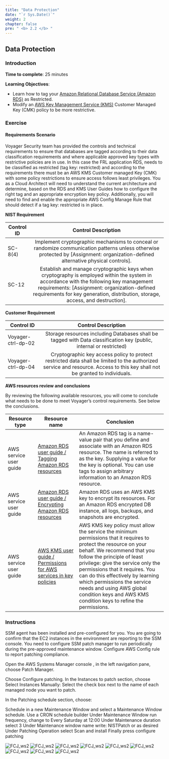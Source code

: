 ```yaml
---
title: "Data Protection"
date: "`r Sys.Date()`"
weight: 2
chapter: false
pre: " <b> 2.2 </b> "
---
```


## Data Protection

### Introduction

**Time to complete**: 25 minutes

**Learning Objectives**:

- Learn how to tag your [Amazon Relational Database Service (Amazon RDS)](https://aws.amazon.com/rds/) as Restricted.
- Modify an [AWS Key Management Service (KMS)](https://aws.amazon.com/kms/) Customer Managed Key (CMK) policy to be more restrictive.

### Exercise

#### Requirements Scenario

Voyager Security team has provided the controls and technical requirements to ensure that databases are tagged according to their data classification requirements and where applicable approved key types with restrictive policies are in use. In this case the FRL application RDS, needs to be classified as restricted (tag key: restricted) and according to the requirements there must be an AWS KMS Customer managed Key (CMK) with some policy restrictions to ensure access follows least privileges. You as a Cloud Architect will need to understand the current architecture and determine, based on the RDS and KMS User Guides how to configure the right tag and an appropriate encryption key policy. Additionally, you will need to find and enable the appropriate AWS Config Manage Rule that should detect if a tag key: restricted is in place.

**NIST Requirement**

| Control ID |                                                                                                                            Control Description                                                                                                                            |
| ---------- | :-----------------------------------------------------------------------------------------------------------------------------------------------------------------------------------------------------------------------------------------------------------------------: |
| SC-8(4)    |                                             Implement cryptographic mechanisms to conceal or randomize communication patterns unless otherwise protected by [Assignment: organization-defined alternative physical controls].                                             |
| SC-12      | Establish and manage cryptographic keys when cryptography is employed within the system in accordance with the following key management requirements: [Assignment: organization-defined requirements for key generation, distribution, storage, access, and destruction]. |

**Customer Requirement**

| Control ID         |                                                                             Control Description                                                                             |
| ------------------ | :-------------------------------------------------------------------------------------------------------------------------------------------------------------------------: |
| Voyager-ctrl-dp-02 |                             Storage resources including Databases shall be tagged with Data classification key (public, internal or restricted)                             |
| Voyager-ctrl-dp-04 | Cryptographic key access policy to protect restricted data shall be limited to the authorized service and resource. Access to this key shall not be granted to individuals. |

**AWS resources review and conclusions**

By reviewing the following available resources, you will come to conclude what needs to be done to meet Voyager’s control requirements. See below the conclusions.

| Resource type          | Resource name                                                                                                                                       | Conclusion                                                                                                                                                                                                                                                                                                                                                                                                              |
| ---------------------- | --------------------------------------------------------------------------------------------------------------------------------------------------- | ----------------------------------------------------------------------------------------------------------------------------------------------------------------------------------------------------------------------------------------------------------------------------------------------------------------------------------------------------------------------------------------------------------------------- |
| AWS service user guide | [Amazon RDS user guide / Tagging Amazon RDS resources](https://docs.aws.amazon.com/AmazonRDS/latest/UserGuide/USER_Tagging.html)                    | An Amazon RDS tag is a name-value pair that you define and associate with an Amazon RDS resource. The name is referred to as the key. Supplying a value for the key is optional. You can use tags to assign arbitrary information to an Amazon RDS resource.                                                                                                                                                            |
| AWS service user guide | [Amazon RDS user guide / Encrypting Amazon RDS resources](https://docs.aws.amazon.com/AmazonRDS/latest/UserGuide/Overview.Encryption.html)          | Amazon RDS uses an AWS KMS key to encrypt its resources. For an Amazon RDS encrypted DB instance, all logs, backups, and snapshots are encrypted.                                                                                                                                                                                                                                                                       |
| AWS service user guide | [AWS KMS user guide / Permissions for AWS services in key policies](https://docs.aws.amazon.com/kms/latest/developerguide/key-policy-services.html) | AWS KMS key policy must allow the service the minimum permissions that it requires to protect the resource on your behalf. We recommend that you follow the principle of least privilege: give the service only the permissions that it requires. You can do this effectively by learning which permissions the service needs and using AWS global condition keys and AWS KMS condition keys to refine the permissions. |

### Instructions

SSM agent has been installed and pre-configured for you. You are going to confirm that the EC2 instances in the environment are reporting to the SSM console. You need to configure SSM patch manager to run periodically during the pre-approved maintenance window. Configure AWS Config rule to report patching compliance.

Open the AWS Systems Manager console , in the left navigation pane, choose Patch Manager.

Choose Configure patching. In the Instances to patch section, choose Select Instances Manually: Select the check box next to the name of each managed node you want to patch.

In the Patching schedule section, choose:

Schedule in a new Maintenance Window and select a Maintenance Window schedule. Use a CRON schedule builder
Under Maintenance Window run frequency, change to Every Saturday at 12:00
Under Maintenance duration select 3
Under Maintenance window name write: NISTPatch or as desired
Under Patching Operation select Scan and install
Finally press configure patching

![FCJ_ws2](/images/2.scenario/51.png)
![FCJ_ws2](/images/2.scenario/51.png)
![FCJ_ws2](/images/2.scenario/51.png)
![FCJ_ws2](/images/2.scenario/51.png)
![FCJ_ws2](/images/2.scenario/51.png)
![FCJ_ws2](/images/2.scenario/51.png)
![FCJ_ws2](/images/2.scenario/51.png)
![FCJ_ws2](/images/2.scenario/51.png)
![FCJ_ws2](/images/2.scenario/51.png)
